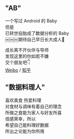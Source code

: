 ## "AB"
一个写过 Android 的 Baby  
但是  
已转世投胎成了数据分析的 Baby  
￼￼￼期待自己早日长大成人🤣

成长离不开伙伴与导师  
发现这里的你如若不嫌  
交个朋友吧👇  
[Weibo](!https://weibo.com/androidbaaaby) / [知乎](!zhihu.com/people/androidbaaaby)

## "数据料理人"
喜欢美食 热爱料理  
对食材与调味有着自己的理念  
所做之食能为家人与好友所喜  
倍感荣幸，所以  
希望自己能料理好数据  
所出之论能为你所用
